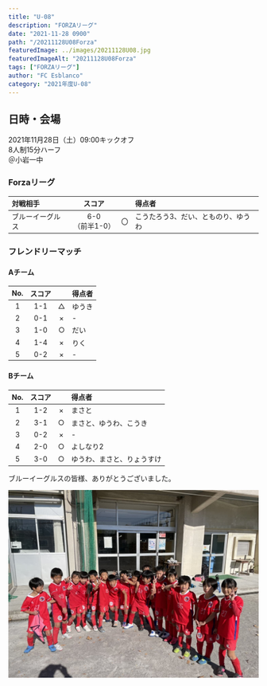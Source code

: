```yaml
---
title: "U-08"
description: "FORZAリーグ"
date: "2021-11-28 0900"
path: "/20211128U08Forza"
featuredImage: ../images/20211128U08.jpg
featuredImageAlt: "20211128U08Forza"
tags: ["FORZAリーグ"]
author: "FC Esblanco"
category: "2021年度U-08"
---
```


## 日時・会場

2021年11月28日（土）09:00キックオフ  
8人制15分ハーフ  
＠小岩一中

### Forzaリーグ

| 対戦相手| スコア |   | 得点者  |
|:----|:------:|:-:|:--------|
| ブルーイーグルス| 6-0<br>（前半1-0） | 〇 |こうたろう3、だい、とものり、ゆうわ|


### フレンドリーマッチ

#### Aチーム

| No.| スコア |   | 得点者  |
|:--:|:------:|:-:|:--------|
| 1  | 1-1    | △ |ゆうき |
| 2  | 0-1    | × |- |
| 3  | 1-0    | ○ |だい|
| 4  | 1-4    | × |りく|
| 5  | 0-2    | × |-|


#### Bチーム

| No.| スコア |   | 得点者  |
|:--:|:------:|:-:|:--------|
| 1  | 1-2    | × |まさと  |
| 2  | 3-1    | ○ |まさと、ゆうわ、こうき|
| 3  | 0-2    | × |- |
| 4  | 2-0    | ○ |よしなり2|
| 5  | 3-0    | ○ |ゆうわ、まさと、りょうすけ|


ブルーイーグルスの皆様、ありがとうございました。

![20211128U08](../images/20211128U08B.jpg "U08TM")